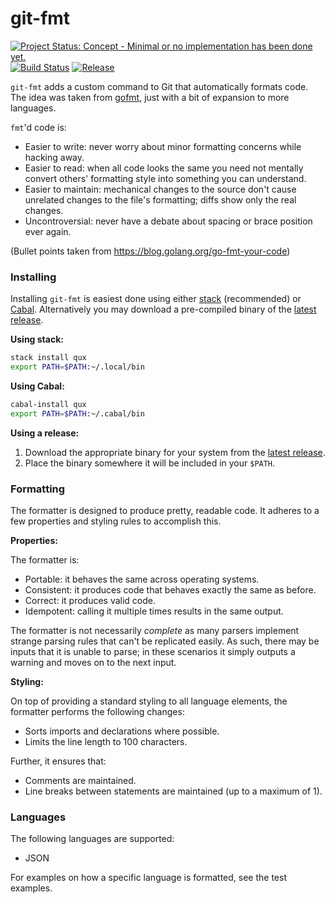 # git-fmt

[![Project Status: Concept - Minimal or no implementation has been done yet.](http://www.repostatus.org/badges/1.0.0/concept.svg)](http://www.repostatus.org/#concept)
[![Build Status](https://travis-ci.org/hjwylde/git-fmt.svg?branch=master)](https://travis-ci.org/hjwylde/git-fmt)
[![Release](https://img.shields.io/github/release/hjwylde/git-fmt.svg)](https://github.com/hjwylde/git-fmt/releases/latest)

`git-fmt` adds a custom command to Git that automatically formats code.
The idea was taken from [gofmt](https://golang.org/cmd/gofmt/), just with a bit of expansion to more
    languages.

`fmt`'d code is:

* Easier to write: never worry about minor formatting concerns while hacking away.
* Easier to read: when all code looks the same you need not mentally convert others' formatting
  style into something you can understand.
* Easier to maintain: mechanical changes to the source don't cause unrelated changes to the file's
  formatting; diffs show only the real changes.
* Uncontroversial: never have a debate about spacing or brace position ever again.

(Bullet points taken from https://blog.golang.org/go-fmt-your-code)

### Installing

Installing `git-fmt` is easiest done using either
    [stack](https://github.com/commercialhaskell/stack) (recommended) or
    [Cabal](https://github.com/haskell/cabal).
Alternatively you may download a pre-compiled binary of the
    [latest release](https://github.com/hjwylde/git-fmt/releases/latest).

**Using stack:**

```bash
stack install qux
export PATH=$PATH:~/.local/bin
```

**Using Cabal:**

```bash
cabal-install qux
export PATH=$PATH:~/.cabal/bin
```

**Using a release:**

1. Download the appropriate binary for your system from the [latest release](https://github.com/hjwylde/git-fmt/releases/latest).
2. Place the binary somewhere it will be included in your `$PATH`.

### Formatting

The formatter is designed to produce pretty, readable code.
It adheres to a few properties and styling rules to accomplish this.

**Properties:**

The formatter is:
* Portable: it behaves the same across operating systems.
* Consistent: it produces code that behaves exactly the same as before.
* Correct: it produces valid code.
* Idempotent: calling it multiple times results in the same output.

The formatter is not necessarily _complete_ as many parsers implement strange parsing rules that
    can't be replicated easily.
As such, there may be inputs that it is unable to parse;
    in these scenarios it simply outputs a warning and moves on to the next input.

**Styling:**

On top of providing a standard styling to all language elements,
    the formatter performs the following changes:
* Sorts imports and declarations where possible.
* Limits the line length to 100 characters.

Further, it ensures that:
* Comments are maintained.
* Line breaks between statements are maintained (up to a maximum of 1).

### Languages

The following languages are supported:
* JSON

For examples on how a specific language is formatted, see the test examples.

